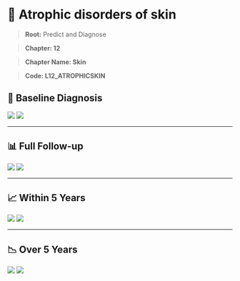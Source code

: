 # 🧬 Atrophic disorders of skin
    
> **Root:** Predict and Diagnose

> **Chapter: 12**

> **Chapter Name: Skin**

> **Code: L12_ATROPHICSKIN**

## 🧪 Baseline Diagnosis

<img src="/Predict/Figures/Baseline/IMP/L12_ATROPHICSKIN.png" />

<CsvTableIMP src="/Predict_Data/Baseline/IMP/IMP_L12_ATROPHICSKIN.csv" label="🔍 View full results" />

<img src="/Predict/Figures/Baseline/ROC/L12_ATROPHICSKIN.png" />

<CsvTableROC src="/Predict_Data/Baseline/EVA/L12_ATROPHICSKIN.csv" label="🔍 View full results" />

---

## 📊 Full Follow-up

<img src="/Predict/Figures/ALL/IMP/L12_ATROPHICSKIN.png" />

<CsvTableIMP src="/Predict_Data/ALL/IMP/IMP_L12_ATROPHICSKIN.csv" label="🔍 View full results" />

<img src="/Predict/Figures/ALL/ROC/L12_ATROPHICSKIN.png" />

<CsvTableROC src="/Predict_Data/ALL/EVA/L12_ATROPHICSKIN.csv" label="🔍 View full results" />

---

## 📈 Within 5 Years

<img src="/Predict/Figures/FYears/IMP/L12_ATROPHICSKIN.png" />

<CsvTableIMP src="/Predict_Data/FYears/IMP/IMP_L12_ATROPHICSKIN.csv" label="🔍 View full results" />

<img src="/Predict/Figures/FYears/ROC/L12_ATROPHICSKIN.png" />

<CsvTableROC src="/Predict_Data/FYears/EVA/L12_ATROPHICSKIN.csv" label="🔍 View full results" />

---

## 📉 Over 5 Years

<img src="/Predict/Figures/OverFYears/IMP/L12_ATROPHICSKIN.png" />

<CsvTableIMP src="/Predict_Data/OverFYears/IMP/IMP_L12_ATROPHICSKIN.csv" label="🔍 View full results" />

<img src="/Predict/Figures/OverFYears/ROC/L12_ATROPHICSKIN.png" />

<CsvTableROC src="/Predict_Data/OverFYears/EVA/L12_ATROPHICSKIN.csv" label="🔍 View full results" />
